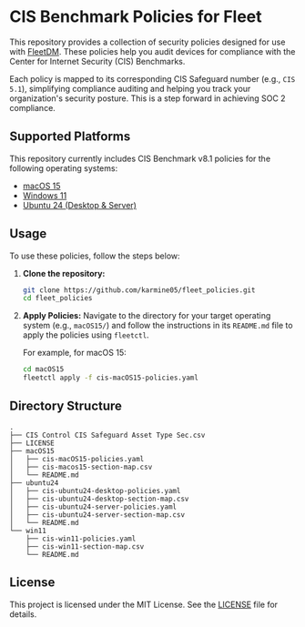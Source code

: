 # CIS Benchmark Policies for Fleet

This repository provides a collection of security policies designed for use with [FleetDM](https://fleetdm.com/). These policies help you audit devices for compliance with the Center for Internet Security (CIS) Benchmarks.

Each policy is mapped to its corresponding CIS Safeguard number (e.g., `CIS 5.1`), simplifying compliance auditing and helping you track your organization's security posture. This is a step forward in achieving SOC 2 compliance.

## Supported Platforms

This repository currently includes CIS Benchmark v8.1 policies for the following operating systems:

*   [macOS 15](macOS15/README.md)
*   [Windows 11](win11/README.md)
* [Ubuntu 24 (Desktop & Server)](ubuntu24/README.md)

## Usage

To use these policies, follow the steps below:

1. **Clone the repository:**

    ```sh
    git clone https://github.com/karmine05/fleet_policies.git
    cd fleet_policies
    ```

2. **Apply Policies:**
    Navigate to the directory for your target operating system (e.g., `macOS15/`) and follow the instructions in its `README.md` file to apply the policies using `fleetctl`.

    For example, for macOS 15:
    
    ```sh
    cd macOS15
    fleetctl apply -f cis-macOS15-policies.yaml
    ```

## Directory Structure

```text
.
├── CIS Control CIS Safeguard Asset Type Sec.csv
├── LICENSE
├── macOS15
│   ├── cis-macOS15-policies.yaml
│   ├── cis-macos15-section-map.csv
│   └── README.md
├── ubuntu24
│   ├── cis-ubuntu24-desktop-policies.yaml
│   ├── cis-ubuntu24-desktop-section-map.csv
│   ├── cis-ubuntu24-server-policies.yaml
│   ├── cis-ubuntu24-server-section-map.csv
│   └── README.md
└── win11
    ├── cis-win11-policies.yaml
    ├── cis-win11-section-map.csv
    └── README.md
```

## License

This project is licensed under the MIT License. See the [LICENSE](LICENSE) file for details.
